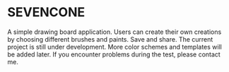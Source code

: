 # SEVENCONE
A simple drawing board application. Users can create their own creations by choosing different brushes and paints. Save and share. The current project is still under development. More color schemes and templates will be added later. If you encounter problems during the test, please contact me.
